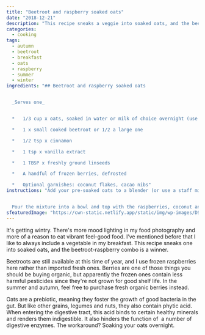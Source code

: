```yaml
---
title: "Beetroot and raspberry soaked oats"
date: "2018-12-21"
description: "This recipe sneaks a veggie into soaked oats, and the beetroot-raspberry combo is a winner."
categories: 
  - cooking
tags: 
  - autumn
  - beetroot
  - breakfast
  - oats
  - raspberry
  - summer
  - winter
ingredients: "## Beetroot and raspberry soaked oats


  _Serves one_


  *   1/3 cup x oats, soaked in water or milk of choice overnight (use just enough liquid to cover the oats in a bowl)

  *   1 x small cooked beetroot or 1/2 a large one

  *   1/2 tsp x cinnamon

  *   1 tsp x vanilla extract

  *   1 TBSP x freshly ground linseeds

  *   A handful of frozen berries, defrosted

  *   Optional garnishes: coconut flakes, cacao nibs"
instructions: "Add your pre-soaked oats to a blender (or use a staff mixer) with the beetroot, cinnamon, vanilla and ground linseeds. Blend until smooth.


  Pour the mixture into a bowl and top with the raspberries, coconut and cacao nibs before serving."
sfeaturedImage: "https://cwn-static.netlify.app/static/img/wp-images/DSC_0257-3.jpg"
---
```


It's getting wintry. There's more mood lighting in my food photography and more of a reason to eat vibrant feel-good food. I’ve mentioned before that I like to always include a vegetable in my breakfast. This recipe sneaks one into soaked oats, and the beetroot-raspberry combo is a winner.

Beetroots are still available at this time of year, and I use frozen raspberries here rather than imported fresh ones. Berries are one of those things you should be buying organic, but apparently the frozen ones contain less harmful pesticides since they're not grown for good shelf life. In the summer and autumn, feel free to purchase fresh organic berries instead.

Oats are a prebiotic, meaning they foster the growth of good bacteria in the gut. But like other grains, legumes and nuts, they also contain phytic acid. When entering the digestive tract, this acid binds to certain healthy minerals and renders them indigestible. It also hinders the function of  a number of digestive enzymes. The workaround? Soaking your oats overnight.
